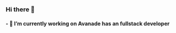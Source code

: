 ### Hi there 👋
#### - 🔭 I’m currently working on Avanade has an fullstack developer 
<!--
**barb-code/barb-code** is a ✨ _special_ ✨ repository because its `README.md` (this file) appears on your GitHub profile.

- 📫 How to reach me: 
https://www.linkedin.com/in/barbara-licia-machado-de-souza-1944b8124/

